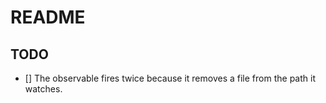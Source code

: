 # README

## TODO

- [] The observable fires twice because it removes a file from the path it watches.
